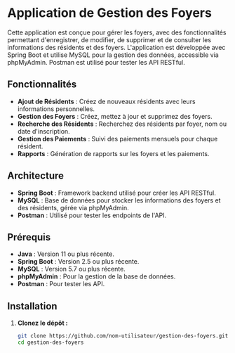 # Application de Gestion des Foyers



Cette application est conçue pour gérer les foyers, avec des fonctionnalités permettant d'enregistrer, de modifier, de supprimer et de consulter les informations des résidents et des foyers. L'application est développée avec Spring Boot et utilise MySQL pour la gestion des données, accessible via phpMyAdmin. Postman est utilisé pour tester les API RESTful.


## Fonctionnalités 
- **Ajout de Résidents** : Créez de nouveaux résidents avec leurs informations personnelles.
- **Gestion des Foyers** : Créez, mettez à jour et supprimez des foyers.
- **Recherche des Résidents** : Recherchez des résidents par foyer, nom ou date d'inscription.
- **Gestion des Paiements** : Suivi des paiements mensuels pour chaque résident.
- **Rapports** : Génération de rapports sur les foyers et les paiements.

## Architecture
- **Spring Boot** : Framework backend utilisé pour créer les API RESTful.
- **MySQL** : Base de données pour stocker les informations des foyers et des résidents, gérée via phpMyAdmin.
- **Postman** : Utilisé pour tester les endpoints de l'API.

## Prérequis
- **Java** : Version 11 ou plus récente.
- **Spring Boot** : Version 2.5 ou plus récente.
- **MySQL** : Version 5.7 ou plus récente.
- **phpMyAdmin** : Pour la gestion de la base de données.
- **Postman** : Pour tester les API.

## Installation
1. **Clonez le dépôt :**
   ```bash
   git clone https://github.com/nom-utilisateur/gestion-des-foyers.git
   cd gestion-des-foyers
